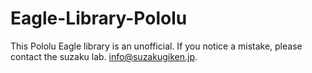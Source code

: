 # Eagle-Library-Pololu
This Pololu Eagle library is an unofficial. If you notice a mistake, please contact the suzaku lab. info@suzakugiken.jp.
